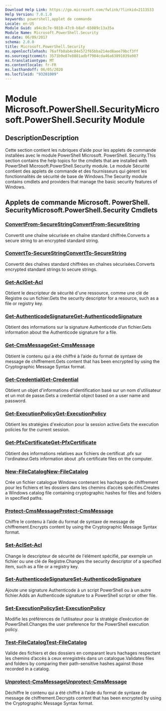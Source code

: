 ```yaml
---
Download Help Link: https://go.microsoft.com/fwlink/?linkid=2113533
Help Version: 7.0.1.0
keywords: powershell,applet de commande
Locale: en-US
Module Guid: a94c8c7e-9810-47c0-b8af-65089c13a35a
Module Name: Microsoft.PowerShell.Security
ms.date: 06/09/2017
schema: 2.0.0
title: Microsoft.PowerShell.Security
ms.openlocfilehash: 76affb0ab4c04e572f65bba214ed8aee79bcf3ff
ms.sourcegitcommit: 3571b9e87e8881adbf7984cda46a63891039a987
ms.translationtype: MT
ms.contentlocale: fr-FR
ms.lasthandoff: 06/05/2020
ms.locfileid: "93201009"
---
```

# <span data-ttu-id="3de95-103">Module Microsoft.PowerShell.Security</span><span class="sxs-lookup"><span data-stu-id="3de95-103">Microsoft.PowerShell.Security Module</span></span>

## <span data-ttu-id="3de95-104">Description</span><span class="sxs-lookup"><span data-stu-id="3de95-104">Description</span></span>

<span data-ttu-id="3de95-105">Cette section contient les rubriques d’aide pour les applets de commande installées avec le module PowerShell Microsoft. PowerShell. Security.</span><span class="sxs-lookup"><span data-stu-id="3de95-105">This section contains the help topics for the cmdlets that are installed with PowerShell Microsoft.PowerShell.Security module.</span></span> <span data-ttu-id="3de95-106">Le module Sécurité contient des applets de commande et des fournisseurs qui gèrent les fonctionnalités de sécurité de base de Windows.</span><span class="sxs-lookup"><span data-stu-id="3de95-106">The Security module contains cmdlets and providers that manage the basic security features of Windows.</span></span>

## <span data-ttu-id="3de95-107">Applets de commande Microsoft. PowerShell. Security</span><span class="sxs-lookup"><span data-stu-id="3de95-107">Microsoft.PowerShell.Security Cmdlets</span></span>

### [<span data-ttu-id="3de95-108">ConvertFrom-SecureString</span><span class="sxs-lookup"><span data-stu-id="3de95-108">ConvertFrom-SecureString</span></span>](ConvertFrom-SecureString.md)
<span data-ttu-id="3de95-109">Convertit une chaîne sécurisée en chaîne standard chiffrée.</span><span class="sxs-lookup"><span data-stu-id="3de95-109">Converts a secure string to an encrypted standard string.</span></span>

### [<span data-ttu-id="3de95-110">ConvertTo-SecureString</span><span class="sxs-lookup"><span data-stu-id="3de95-110">ConvertTo-SecureString</span></span>](ConvertTo-SecureString.md)
<span data-ttu-id="3de95-111">Convertit des chaînes standard chiffrées en chaînes sécurisées.</span><span class="sxs-lookup"><span data-stu-id="3de95-111">Converts encrypted standard strings to secure strings.</span></span>

### [<span data-ttu-id="3de95-112">Get-Acl</span><span class="sxs-lookup"><span data-stu-id="3de95-112">Get-Acl</span></span>](Get-Acl.md)
<span data-ttu-id="3de95-113">Obtient le descripteur de sécurité d'une ressource, comme une clé de Registre ou un fichier.</span><span class="sxs-lookup"><span data-stu-id="3de95-113">Gets the security descriptor for a resource, such as a file or registry key.</span></span>

### [<span data-ttu-id="3de95-114">Get-AuthenticodeSignature</span><span class="sxs-lookup"><span data-stu-id="3de95-114">Get-AuthenticodeSignature</span></span>](Get-AuthenticodeSignature.md)
<span data-ttu-id="3de95-115">Obtient des informations sur la signature Authenticode d’un fichier.</span><span class="sxs-lookup"><span data-stu-id="3de95-115">Gets information about the Authenticode signature for a file.</span></span>

### [<span data-ttu-id="3de95-116">Get-CmsMessage</span><span class="sxs-lookup"><span data-stu-id="3de95-116">Get-CmsMessage</span></span>](Get-CmsMessage.md)
<span data-ttu-id="3de95-117">Obtient le contenu qui a été chiffré à l’aide du format de syntaxe de message de chiffrement.</span><span class="sxs-lookup"><span data-stu-id="3de95-117">Gets content that has been encrypted by using the Cryptographic Message Syntax format.</span></span>

### [<span data-ttu-id="3de95-118">Get-Credential</span><span class="sxs-lookup"><span data-stu-id="3de95-118">Get-Credential</span></span>](Get-Credential.md)
<span data-ttu-id="3de95-119">Obtient un objet d'informations d'identification basé sur un nom d'utilisateur et un mot de passe.</span><span class="sxs-lookup"><span data-stu-id="3de95-119">Gets a credential object based on a user name and password.</span></span>

### [<span data-ttu-id="3de95-120">Get-ExecutionPolicy</span><span class="sxs-lookup"><span data-stu-id="3de95-120">Get-ExecutionPolicy</span></span>](Get-ExecutionPolicy.md)
<span data-ttu-id="3de95-121">Obtient les stratégies d'exécution pour la session active.</span><span class="sxs-lookup"><span data-stu-id="3de95-121">Gets the execution policies for the current session.</span></span>

### [<span data-ttu-id="3de95-122">Get-PfxCertificate</span><span class="sxs-lookup"><span data-stu-id="3de95-122">Get-PfxCertificate</span></span>](Get-PfxCertificate.md)
<span data-ttu-id="3de95-123">Obtient des informations relatives aux fichiers de certificat .pfx sur l'ordinateur.</span><span class="sxs-lookup"><span data-stu-id="3de95-123">Gets information about .pfx certificate files on the computer.</span></span>

### [<span data-ttu-id="3de95-124">New-FileCatalog</span><span class="sxs-lookup"><span data-stu-id="3de95-124">New-FileCatalog</span></span>](New-FileCatalog.md)
<span data-ttu-id="3de95-125">Crée un fichier catalogue Windows contenant les hachages de chiffrement pour les fichiers et les dossiers dans les chemins d’accès spécifiés.</span><span class="sxs-lookup"><span data-stu-id="3de95-125">Creates a Windows catalog file containing cryptographic hashes for files and folders in specified paths.</span></span>

### [<span data-ttu-id="3de95-126">Protect-CmsMessage</span><span class="sxs-lookup"><span data-stu-id="3de95-126">Protect-CmsMessage</span></span>](Protect-CmsMessage.md)
<span data-ttu-id="3de95-127">Chiffre le contenu à l’aide du format de syntaxe de message de chiffrement.</span><span class="sxs-lookup"><span data-stu-id="3de95-127">Encrypts content by using the Cryptographic Message Syntax format.</span></span>

### [<span data-ttu-id="3de95-128">Set-Acl</span><span class="sxs-lookup"><span data-stu-id="3de95-128">Set-Acl</span></span>](Set-Acl.md)
<span data-ttu-id="3de95-129">Change le descripteur de sécurité de l'élément spécifié, par exemple un fichier ou une clé de Registre.</span><span class="sxs-lookup"><span data-stu-id="3de95-129">Changes the security descriptor of a specified item, such as a file or a registry key.</span></span>

### [<span data-ttu-id="3de95-130">Set-AuthenticodeSignature</span><span class="sxs-lookup"><span data-stu-id="3de95-130">Set-AuthenticodeSignature</span></span>](Set-AuthenticodeSignature.md)
<span data-ttu-id="3de95-131">Ajoute une signature Authenticode à un script PowerShell ou à un autre fichier.</span><span class="sxs-lookup"><span data-stu-id="3de95-131">Adds an Authenticode signature to a PowerShell script or other file.</span></span>

### [<span data-ttu-id="3de95-132">Set-ExecutionPolicy</span><span class="sxs-lookup"><span data-stu-id="3de95-132">Set-ExecutionPolicy</span></span>](Set-ExecutionPolicy.md)
<span data-ttu-id="3de95-133">Modifie les préférences de l’utilisateur pour la stratégie d’exécution de PowerShell.</span><span class="sxs-lookup"><span data-stu-id="3de95-133">Changes the user preference for the PowerShell execution policy.</span></span>

### [<span data-ttu-id="3de95-134">Test-FileCatalog</span><span class="sxs-lookup"><span data-stu-id="3de95-134">Test-FileCatalog</span></span>](Test-FileCatalog.md)
<span data-ttu-id="3de95-135">Valide des fichiers et des dossiers en comparant leurs hachages respectant les chemins d’accès à ceux enregistrés dans un catalogue.</span><span class="sxs-lookup"><span data-stu-id="3de95-135">Validates files and folders by comparing their path-sensitive hashes against those recorded in a catalog.</span></span>

### [<span data-ttu-id="3de95-136">Unprotect-CmsMessage</span><span class="sxs-lookup"><span data-stu-id="3de95-136">Unprotect-CmsMessage</span></span>](Unprotect-CmsMessage.md)
<span data-ttu-id="3de95-137">Déchiffre le contenu qui a été chiffré à l’aide du format de syntaxe de message de chiffrement.</span><span class="sxs-lookup"><span data-stu-id="3de95-137">Decrypts content that has been encrypted by using the Cryptographic Message Syntax format.</span></span>
